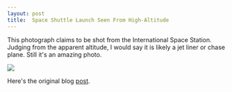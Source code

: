 ```yaml
---
layout: post
title:  Space Shuttle Launch Seen From High-Altitude
---
```

This photograph claims to be shot from the International Space Station. Judging from the apparent altitude, I would say it is likely a jet liner or chase plane. Still it's an amazing photo.

![](http://www.myotherdrive.com/public/blueonion/Blog/spaceshuttlelaunch.jpg)

Here's the original blog [post](http://www.warrenellis.com/?p=3183).
